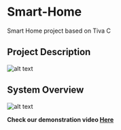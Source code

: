 # Smart-Home
Smart Home project based on Tiva C

## Project Description

![alt text](https://github.com/MohamedAliRashad/Smart-Home/blob/master/images/Project_Description.png)

## System Overview

![alt text](https://github.com/MohamedAliRashad/Smart-Home/blob/master/images/System_View.png)

**Check our demonstration video [Here](https://youtu.be/PnfTV4A3CNc)**
